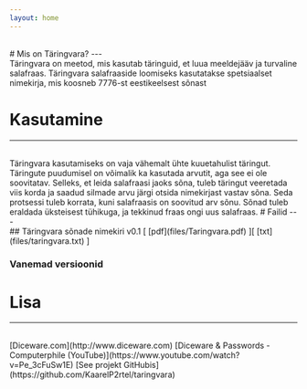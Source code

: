 ```yaml
---
layout: home
---
```

<br/>
# Mis on Täringvara? 
---
<br/>
Täringvara on meetod, mis kasutab täringuid, et luua meeldejääv ja turvaline salafraas. Täringvara salafraaside loomiseks kasutatakse spetsiaalset nimekirja, mis koosneb 7776-st eestikeelsest sõnast

# Kasutamine
---
<br/>
Täringvara kasutamiseks on vaja vähemalt ühte kuuetahulist täringut. Täringute puudumisel on võimalik ka kasutada arvutit, aga see ei ole soovitatav. Selleks, et leida salafraasi jaoks sõna, tuleb täringut veeretada viis korda ja saadud silmade arvu järgi otsida nimekirjast vastav sõna. Seda protsessi tuleb korrata, kuni salafraasis on soovitud arv sõnu. Sõnad tuleb eraldada üksteisest tühikuga, ja tekkinud fraas ongi uus salafraas. 
# Failid
---
<br/>
## Täringvara sõnade nimekiri v0.1 [ [pdf](files/Taringvara.pdf) ][ [txt](files/taringvara.txt) ]

### Vanemad versioonid

# Lisa

---
<br/>
[Diceware.com](http://www.diceware.com)  
[Diceware & Passwords - Computerphile (YouTube)](https://www.youtube.com/watch?v=Pe_3cFuSw1E)  
[See projekt GitHubis](https://github.com/KaarelP2rtel/taringvara)
